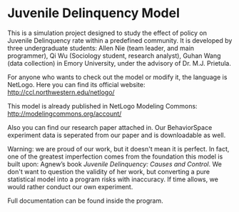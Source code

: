 Juvenile Delinquency Model
======================

This is a simulation project designed to study the effect of policy on Juvenile Delinquency rate within a predefined community. It is developed by three undergraduate students: Allen Nie (team leader, and main programmer), Qi Wu (Sociology student, research analyst), Guhan Wang (data collection) in Emory University, under the advisory of Dr. M.J. Prietula.

For anyone who wants to check out the model or modify it, the language is NetLogo. Here you can find its official website:
http://ccl.northwestern.edu/netlogo/

This model is already published in NetLogo Modeling Commons:
http://modelingcommons.org/account/

Also you can find our research paper attached in. Our BehaviorSpace experiment data is seperated from our paper and is downloadable as well.

Warning: we are proud of our work, but it doesn't mean it is perfect. In fact, one of the greatest imperfection comes from the foundation this model is built upon: Agnew’s book *Juvenile Delinquency: Causes and Control*. We don't want to question the validity of her work, but converting a pure statistical model into a program risks with inaccuracy. If time allows, we would rather conduct our own experiment.

Full documentation can be found inside the program.
